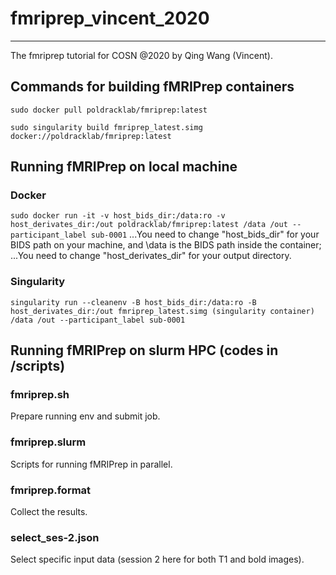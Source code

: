 # fmriprep_vincent_2020
------
The fmriprep tutorial for COSN @2020 by Qing Wang (Vincent).
## Commands for building fMRIPrep containers
```sudo docker pull poldracklab/fmriprep:latest```

```sudo singularity build fmriprep_latest.simg docker://poldracklab/fmriprep:latest```
## Running fMRIPrep on local machine
### Docker
```sudo docker run -it -v host_bids_dir:/data:ro -v host_derivates_dir:/out poldracklab/fmriprep:latest /data /out --participant_label sub-0001```
...You need to change "host_bids_dir" for your BIDS path on your machine, and \data is the BIDS path inside the container;
...You need to change "host_derivates_dir" for your output directory. 
### Singularity
```singularity run --cleanenv -B host_bids_dir:/data:ro -B host_derivates_dir:/out fmriprep_latest.simg (singularity container) /data /out --participant_label sub-0001```
## Running fMRIPrep on slurm HPC (codes in /scripts)
### fmriprep.sh
Prepare running env and submit job.
### fmriprep.slurm
Scripts for running fMRIPrep in parallel.
### fmriprep.format
Collect the results.
### select_ses-2.json
Select specific input data (session 2 here for both T1 and bold images).
